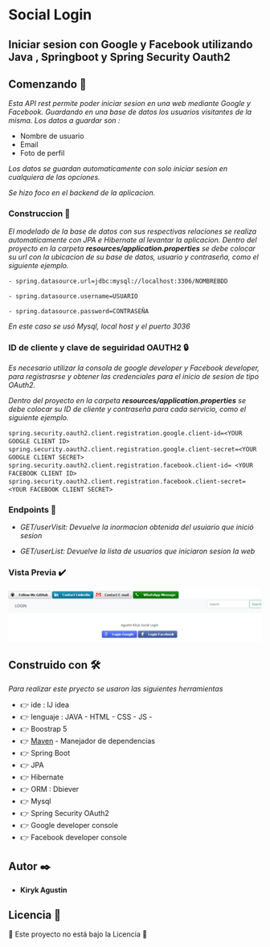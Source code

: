 # Social Login
## Iniciar sesion con Google y Facebook utilizando Java , Springboot y Spring Security Oauth2

## Comenzando 🚀


_Esta API rest permite poder iniciar sesion en una web mediante Google y Facebook.
Guardando en una base de datos los usuarios visitantes de la misma.
Los datos a guardar son :_
- Nombre de usuario
- Email
- Foto de perfil

_Los datos se guardan automaticamente con solo iniciar sesion en cualquiera de las opciones._

_Se hizo foco en el backend de la aplicacion._

### Construccion 🔧

_El modelado de la base de datos con sus respectivas relaciones se realiza automaticamente con JPA e Hibernate al levantar la aplicacion.
Dentro del proyecto en la carpeta **resources/application.properties** se debe colocar su url con la ubicacion de su base de datos, usuario y contraseña, como el siguiente ejemplo._
```
- spring.datasource.url=jdbc:mysql://localhost:3306/NOMBREBDD
```
```
- spring.datasource.username=USUARIO
```
```
- spring.datasource.password=CONTRASEÑA
```

_En este caso se usó Mysql, local host y el puerto 3036_

### ID de cliente y clave de seguiridad OAUTH2 🔒
_Es necesario utilizar la consola de google developer y Facebook developer, para registrasrse y obtener las credenciales para el inicio de sesion de tipo OAuth2._

_Dentro del proyecto en la carpeta **resources/application.properties** se debe colocar su ID de cliente y contraseña para cada servicio, como el siguiente ejemplo._
```
spring.security.oauth2.client.registration.google.client-id=<YOUR GOOGLE CLIENT ID>
spring.security.oauth2.client.registration.google.client-secret=<YOUR GOOGLE CLIENT SECRET>
spring.security.oauth2.client.registration.facebook.client-id= <YOUR FACEBOOK CLIENT ID>
spring.security.oauth2.client.registration.facebook.client-secret=<YOUR FACEBOOK CLIENT SECRET>
```
### Endpoints 🎯
- _GET/userVisit: Devuelve la inormacion obtenida del usuiario que inició sesion_

- _GET/userList: Devuelve la lista de usuarios que iniciaron sesion la web_


### Vista Previa ✔️

![](https://raw.githubusercontent.com/agustin-kiryk/Social-Login-actualizado/main/Sin%20t%C3%ADtulo.png)

## Construido con 🛠️

_Para realizar este pryecto se usaron las siguientes herramientas_

* 👉 ide : IJ idea
* 👉 lenguaje : JAVA - HTML - CSS -  JS - 
* 👉 Boostrap 5
* 👉 [Maven](https://maven.apache.org/) - Manejador de dependencias
* 👉 Spring Boot
* 👉 JPA
* 👉 Hibernate
* 👉 ORM : Dbiever
* 👉 Mysql
* 👉 Spring Security OAuth2
* 👉 Google developer console
* 👉 Facebook developer console


## Autor ✒️

* **Kiryk Agustin**

## Licencia 📄

🎁 Este proyecto no está bajo la Licencia 🎁

